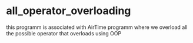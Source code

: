 # all_operator_overloading
this programm is associated with AirTime programm where we overload all the possible operator that overloads using OOP
